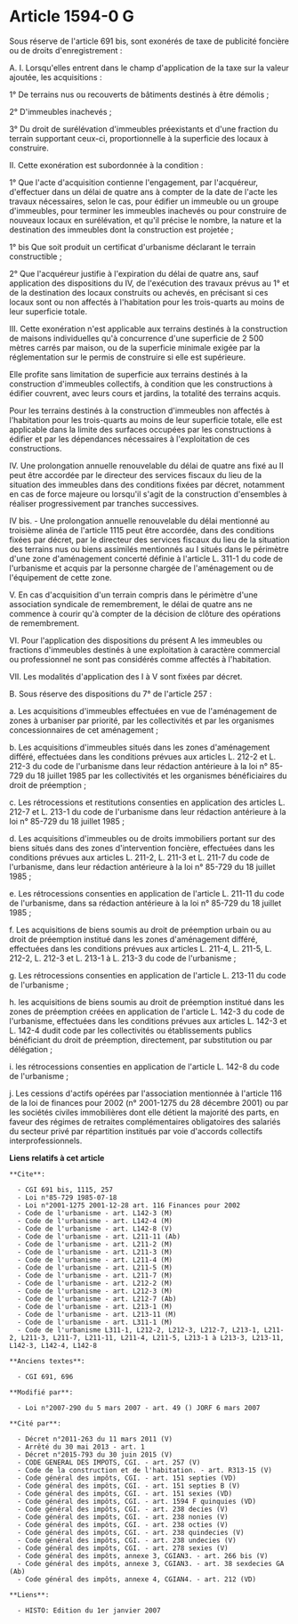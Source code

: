 # Article 1594-0 G

Sous réserve de l'article 691 bis, sont exonérés de taxe de publicité foncière ou de droits d'enregistrement :

A. I. Lorsqu'elles entrent dans le champ d'application de la taxe sur la valeur ajoutée, les acquisitions :

1° De terrains nus ou recouverts de bâtiments destinés à être démolis ;

2° D'immeubles inachevés ;

3° Du droit de surélévation d'immeubles préexistants et d'une fraction du terrain supportant ceux-ci, proportionnelle à la
superficie des locaux à construire.

II. Cette exonération est subordonnée à la condition :

1° Que l'acte d'acquisition contienne l'engagement, par l'acquéreur, d'effectuer dans un délai de quatre ans à compter de la
date de l'acte les travaux nécessaires, selon le cas, pour édifier un immeuble ou un groupe d'immeubles, pour terminer les
immeubles inachevés ou pour construire de nouveaux locaux en surélévation, et qu'il précise le nombre, la nature et la
destination des immeubles dont la construction est projetée ;

1° bis Que soit produit un certificat d'urbanisme déclarant le terrain constructible ;

2° Que l'acquéreur justifie à l'expiration du délai de quatre ans, sauf application des dispositions du IV, de l'exécution
des travaux prévus au 1° et de la destination des locaux construits ou achevés, en précisant si ces locaux sont ou non
affectés à l'habitation pour les trois-quarts au moins de leur superficie totale.

III. Cette exonération n'est applicable aux terrains destinés à la construction de maisons individuelles qu'à concurrence
d'une superficie de 2 500 mètres carrés par maison, ou de la superficie minimale exigée par la réglementation sur le permis
de construire si elle est supérieure.

Elle profite sans limitation de superficie aux terrains destinés à la construction d'immeubles collectifs, à condition que
les constructions à édifier couvrent, avec leurs cours et jardins, la totalité des terrains acquis.

Pour les terrains destinés à la construction d'immeubles non affectés à l'habitation pour les trois-quarts au moins de leur
superficie totale, elle est applicable dans la limite des surfaces occupées par les constructions à édifier et par les
dépendances nécessaires à l'exploitation de ces constructions.

IV. Une prolongation annuelle renouvelable du délai de quatre ans fixé au II peut être accordée par le directeur des services
fiscaux du lieu de la situation des immeubles dans des conditions fixées par décret, notamment en cas de force majeure ou
lorsqu'il s'agit de la construction d'ensembles à réaliser progressivement par tranches successives.

IV bis. - Une prolongation annuelle renouvelable du délai mentionné au troisième alinéa de l'article 1115 peut être accordée,
dans des conditions fixées par décret, par le directeur des services fiscaux du lieu de la situation des terrains nus ou
biens assimilés mentionnés au I situés dans le périmètre d'une zone d'aménagement concerté définie à l'article L. 311-1 du
code de l'urbanisme et acquis par la personne chargée de l'aménagement ou de l'équipement de cette zone.

V. En cas d'acquisition d'un terrain compris dans le périmètre d'une association syndicale de remembrement, le délai de
quatre ans ne commence à courir qu'à compter de la décision de clôture des opérations de remembrement.

VI. Pour l'application des dispositions du présent A les immeubles ou fractions d'immeubles destinés à une exploitation à
caractère commercial ou professionnel ne sont pas considérés comme affectés à l'habitation.

VII. Les modalités d'application des I à V sont fixées par décret.

B. Sous réserve des dispositions du 7° de l'article 257 :

a. Les acquisitions d'immeubles effectuées en vue de l'aménagement de zones à urbaniser par priorité, par les collectivités
et par les organismes concessionnaires de cet aménagement ;

b. Les acquisitions d'immeubles situés dans les zones d'aménagement différé, effectuées dans les conditions prévues aux
articles L. 212-2 et L. 212-3 du code de l'urbanisme dans leur rédaction antérieure à la loi n° 85-729 du 18 juillet 1985 par
les collectivités et les organismes bénéficiaires du droit de préemption ;

c. Les rétrocessions et restitutions consenties en application des articles L. 212-7 et L. 213-1 du code de l'urbanisme dans
leur rédaction antérieure à la loi n° 85-729 du 18 juillet 1985 ;

d. Les acquisitions d'immeubles ou de droits immobiliers portant sur des biens situés dans des zones d'intervention foncière,
effectuées dans les conditions prévues aux articles L. 211-2, L. 211-3 et L. 211-7 du code de l'urbanisme, dans leur
rédaction antérieure à la loi n° 85-729 du 18 juillet 1985 ;

e. Les rétrocessions consenties en application de l'article L. 211-11 du code de l'urbanisme, dans sa rédaction antérieure à
la loi n° 85-729 du 18 juillet 1985 ;

f. Les acquisitions de biens soumis au droit de préemption urbain ou au droit de préemption institué dans les zones
d'aménagement différé, effectuées dans les conditions prévues aux articles L. 211-4, L. 211-5, L. 212-2, L. 212-3 et L. 213-1
à L. 213-3 du code de l'urbanisme ;

g. Les rétrocessions consenties en application de l'article L. 213-11 du code de l'urbanisme ;

h. les acquisitions de biens soumis au droit de préemption institué dans les zones de préemption créées en application de
l'article L. 142-3 du code de l'urbanisme, effectuées dans les conditions prévues aux articles L. 142-3 et L. 142-4 dudit
code par les collectivités ou établissements publics bénéficiant du droit de préemption, directement, par substitution ou par
délégation ;

i. les rétrocessions consenties en application de l'article L. 142-8 du code de l'urbanisme ;

j. Les cessions d'actifs opérées par l'association mentionnée à l'article 116 de la loi de finances pour 2002 (n° 2001-1275
du 28 décembre 2001) ou par les sociétés civiles immobilières dont elle détient la majorité des parts, en faveur des régimes
de retraites complémentaires obligatoires des salariés du secteur privé par répartition institués par voie d'accords
collectifs interprofessionnels.

**Liens relatifs à cet article**

	**Cite**:

	  - CGI 691 bis, 1115, 257
	  - Loi n°85-729 1985-07-18
	  - Loi n°2001-1275 2001-12-28 art. 116 Finances pour 2002
	  - Code de l'urbanisme - art. L142-3 (M)
	  - Code de l'urbanisme - art. L142-4 (M)
	  - Code de l'urbanisme - art. L142-8 (V)
	  - Code de l'urbanisme - art. L211-11 (Ab)
	  - Code de l'urbanisme - art. L211-2 (M)
	  - Code de l'urbanisme - art. L211-3 (M)
	  - Code de l'urbanisme - art. L211-4 (M)
	  - Code de l'urbanisme - art. L211-5 (M)
	  - Code de l'urbanisme - art. L211-7 (M)
	  - Code de l'urbanisme - art. L212-2 (M)
	  - Code de l'urbanisme - art. L212-3 (M)
	  - Code de l'urbanisme - art. L212-7 (Ab)
	  - Code de l'urbanisme - art. L213-1 (M)
	  - Code de l'urbanisme - art. L213-11 (M)
	  - Code de l'urbanisme - art. L311-1 (M)
	  - Code de l'urbanisme L311-1, L212-2, L212-3, L212-7, L213-1, L211-2, L211-3, L211-7, L211-11, L211-4, L211-5, L213-1 à L213-3, L213-11, L142-3, L142-4, L142-8

	**Anciens textes**:

	  - CGI 691, 696

	**Modifié par**:

	  - Loi n°2007-290 du 5 mars 2007 - art. 49 () JORF 6 mars 2007

	**Cité par**:

	  - Décret n°2011-263 du 11 mars 2011 (V)
	  - Arrêté du 30 mai 2013 - art. 1
	  - Décret n°2015-793 du 30 juin 2015 (V)
	  - CODE GENERAL DES IMPOTS, CGI. - art. 257 (V)
	  - Code de la construction et de l'habitation. - art. R313-15 (V)
	  - Code général des impôts, CGI. - art. 151 septies (VD)
	  - Code général des impôts, CGI. - art. 151 septies B (V)
	  - Code général des impôts, CGI. - art. 151 sexies (VD)
	  - Code général des impôts, CGI. - art. 1594 F quinquies (VD)
	  - Code général des impôts, CGI. - art. 238 decies (V)
	  - Code général des impôts, CGI. - art. 238 nonies (V)
	  - Code général des impôts, CGI. - art. 238 octies (V)
	  - Code général des impôts, CGI. - art. 238 quindecies (V)
	  - Code général des impôts, CGI. - art. 238 undecies (V)
	  - Code général des impôts, CGI. - art. 278 sexies (V)
	  - Code général des impôts, annexe 3, CGIAN3. - art. 266 bis (V)
	  - Code général des impôts, annexe 3, CGIAN3. - art. 38 sexdecies GA (Ab)
	  - Code général des impôts, annexe 4, CGIAN4. - art. 212 (VD)

	**Liens**:

	  - HISTO: Edition du 1er janvier 2007
